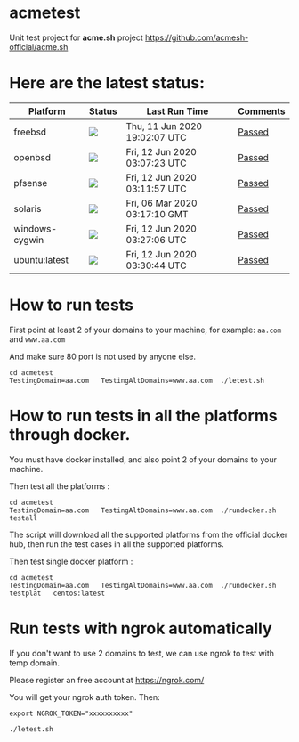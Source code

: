 # acmetest
Unit test project for **acme.sh** project https://github.com/acmesh-official/acme.sh



# Here are the latest status:

| Platform | Status| Last Run Time| Comments|
-----------|-------|--------------|---------|
|freebsd| ![](https://acmesh-official.github.io/acmetest/status/freebsd.svg?1591902127)| Thu, 11 Jun 2020 19:02:07 UTC| [Passed](https://github.com/acmesh-official/acmetest/blob/master/logs/freebsd.out) |
|openbsd| ![](https://acmesh-official.github.io/acmetest/status/openbsd.svg?1591931243)| Fri, 12 Jun 2020 03:07:23 UTC| [Passed](https://github.com/acmesh-official/acmetest/blob/master/logs/openbsd.out) |
|pfsense| ![](https://acmesh-official.github.io/acmetest/status/pfsense.svg?1591931517)| Fri, 12 Jun 2020 03:11:57 UTC| [Passed](https://github.com/acmesh-official/acmetest/blob/master/logs/pfsense.out) |
|solaris| ![](https://acmesh-official.github.io/acmetest/status/solaris.svg?1583464630)| Fri, 06 Mar 2020 03:17:10 GMT| [Passed](https://github.com/acmesh-official/acmetest/blob/master/logs/solaris.out) |
|windows-cygwin| ![](https://acmesh-official.github.io/acmetest/status/windows-cygwin.svg?1591932426)| Fri, 12 Jun 2020 03:27:06 UTC| [Passed](https://github.com/acmesh-official/acmetest/blob/master/logs/windows-cygwin.out) |
|ubuntu:latest| ![](https://acmesh-official.github.io/acmetest/status/ubuntu-latest.svg?1591932644)| Fri, 12 Jun 2020 03:30:44 UTC| [Passed](https://github.com/acmesh-official/acmetest/blob/master/logs/ubuntu-latest.out) |

# How to run tests

First point at least 2 of your domains to your machine, 
for example: `aa.com` and `www.aa.com`

And make sure 80 port is not used by anyone else.

```
cd acmetest
TestingDomain=aa.com   TestingAltDomains=www.aa.com  ./letest.sh
```

# How to run tests in all the platforms through docker.

You must have docker installed, and also point 2 of your domains to your machine.

Then test all the platforms :

```
cd acmetest
TestingDomain=aa.com   TestingAltDomains=www.aa.com  ./rundocker.sh  testall
```

The script will download all the supported platforms from the official docker hub, then run the test cases in all the supported platforms.

Then test single docker platform :

```
cd acmetest
TestingDomain=aa.com   TestingAltDomains=www.aa.com  ./rundocker.sh  testplat   centos:latest
```

# Run tests with ngrok automatically

If you don't want to use 2 domains to test, we can use ngrok to test with temp domain.

Please register an free account at https://ngrok.com/

You will get your ngrok auth token.  Then:

```
export NGROK_TOKEN="xxxxxxxxxx"

./letest.sh

```








